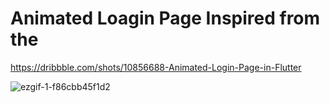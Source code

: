 # Animated Loagin Page Inspired from the 
https://dribbble.com/shots/10856688-Animated-Login-Page-in-Flutter

![ezgif-1-f86cbb45f1d2](https://user-images.githubusercontent.com/18433135/112181953-e09b8f80-8c22-11eb-8642-14943eda6e1e.gif)
